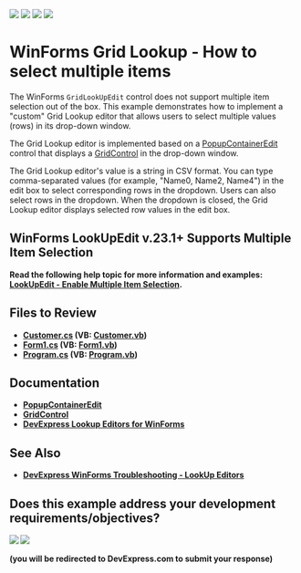 <!-- default badges list -->
![](https://img.shields.io/endpoint?url=https://codecentral.devexpress.com/api/v1/VersionRange/128631055/24.2.1%2B)
[![](https://img.shields.io/badge/Open_in_DevExpress_Support_Center-FF7200?style=flat-square&logo=DevExpress&logoColor=white)](https://supportcenter.devexpress.com/ticket/details/T191038)
[![](https://img.shields.io/badge/📖_How_to_use_DevExpress_Examples-e9f6fc?style=flat-square)](https://docs.devexpress.com/GeneralInformation/403183)
[![](https://img.shields.io/badge/💬_Leave_Feedback-feecdd?style=flat-square)](#does-this-example-address-your-development-requirementsobjectives)
<!-- default badges end -->

# WinForms Grid Lookup - How to select multiple items

The WinForms `GridLookUpEdit` control does not support multiple item selection out of the box. This example demonstrates how to implement a "custom" Grid Lookup editor that allows users to select multiple values (rows) in its drop-down window.

The Grid Lookup editor is implemented based on a [PopupContainerEdit](https://docs.devexpress.com/WindowsForms/DevExpress.XtraEditors.PopupContainerEdit) control that displays a [GridControl](https://docs.devexpress.com/WindowsForms/DevExpress.XtraGrid.GridControl) in the drop-down window.

The Grid Lookup editor's value is a string in CSV format. You can type comma-separated values (for example, "Name0, Name2, Name4") in the edit box to select corresponding rows in the dropdown. Users can also select rows in the dropdown. When the dropdown is closed, the Grid Lookup editor displays selected row values in the edit box.

## WinForms LookUpEdit <b>v.23.1+<b/> Supports Multiple Item Selection

Read the following help topic for more information and examples: [LookUpEdit - Enable Multiple Item Selection](https://docs.devexpress.com/WindowsForms/116008/controls-and-libraries/editors-and-simple-controls/lookup-editors#enable-multiple-item-selection).

## Files to Review

* [Customer.cs](./CS/Customer.cs) (VB: [Customer.vb](./VB/Customer.vb))
* [Form1.cs](./CS/Form1.cs) (VB: [Form1.vb](./VB/Form1.vb))
* [Program.cs](./CS/Program.cs) (VB: [Program.vb](./VB/Program.vb))

## Documentation

* [PopupContainerEdit](https://docs.devexpress.com/WindowsForms/DevExpress.XtraEditors.PopupContainerEdit)
* [GridControl](https://docs.devexpress.com/WindowsForms/DevExpress.XtraGrid.GridControl)
* [DevExpress Lookup Editors for WinForms](https://docs.devexpress.com/WindowsForms/116008/controls-and-libraries/editors-and-simple-controls/lookup-editors)

## See Also

* [DevExpress WinForms Troubleshooting - LookUp Editors](https://go.devexpress.com/CheatSheets_WinForms_Examples_T929986.aspx)
<!-- feedback -->
## Does this example address your development requirements/objectives?

[<img src="https://www.devexpress.com/support/examples/i/yes-button.svg"/>](https://www.devexpress.com/support/examples/survey.xml?utm_source=github&utm_campaign=winforms-gridlookupedit-multiple-item-selection&~~~was_helpful=yes) [<img src="https://www.devexpress.com/support/examples/i/no-button.svg"/>](https://www.devexpress.com/support/examples/survey.xml?utm_source=github&utm_campaign=winforms-gridlookupedit-multiple-item-selection&~~~was_helpful=no)

(you will be redirected to DevExpress.com to submit your response)
<!-- feedback end -->
